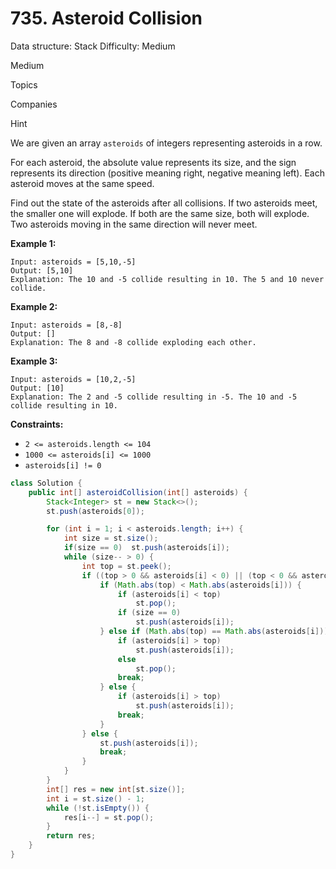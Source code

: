 # 735. Asteroid Collision

Data structure: Stack
Difficulty: Medium

Medium

Topics

Companies

Hint

We are given an array `asteroids` of integers representing asteroids in a row.

For each asteroid, the absolute value represents its size, and the sign represents its direction (positive meaning right, negative meaning left). Each asteroid moves at the same speed.

Find out the state of the asteroids after all collisions. If two asteroids meet, the smaller one will explode. If both are the same size, both will explode. Two asteroids moving in the same direction will never meet.

**Example 1:**

```
Input: asteroids = [5,10,-5]
Output: [5,10]
Explanation: The 10 and -5 collide resulting in 10. The 5 and 10 never collide.

```

**Example 2:**

```
Input: asteroids = [8,-8]
Output: []
Explanation: The 8 and -8 collide exploding each other.

```

**Example 3:**

```
Input: asteroids = [10,2,-5]
Output: [10]
Explanation: The 2 and -5 collide resulting in -5. The 10 and -5 collide resulting in 10.

```

**Constraints:**

- `2 <= asteroids.length <= 104`
- `1000 <= asteroids[i] <= 1000`
- `asteroids[i] != 0`

```java
class Solution {
    public int[] asteroidCollision(int[] asteroids) {
        Stack<Integer> st = new Stack<>();
        st.push(asteroids[0]);

        for (int i = 1; i < asteroids.length; i++) {
            int size = st.size();
            if(size == 0)  st.push(asteroids[i]);
            while (size-- > 0) {
                int top = st.peek();
                if ((top > 0 && asteroids[i] < 0) || (top < 0 && asteroids[i] > 0)) {// 方向相反
                    if (Math.abs(top) < Math.abs(asteroids[i])) {
                        if (asteroids[i] < top)
                            st.pop();
                        if (size == 0)
                            st.push(asteroids[i]);
                    } else if (Math.abs(top) == Math.abs(asteroids[i])) {// 等於
                        if (asteroids[i] > top)
                            st.push(asteroids[i]);
                        else
                            st.pop();
                        break;
                    } else {
                        if (asteroids[i] > top)
                            st.push(asteroids[i]);
                        break;
                    }
                } else {
                    st.push(asteroids[i]);
                    break;
                }
            }
        }
        int[] res = new int[st.size()];
        int i = st.size() - 1;
        while (!st.isEmpty()) {
            res[i--] = st.pop();
        }
        return res;
    }
}
```